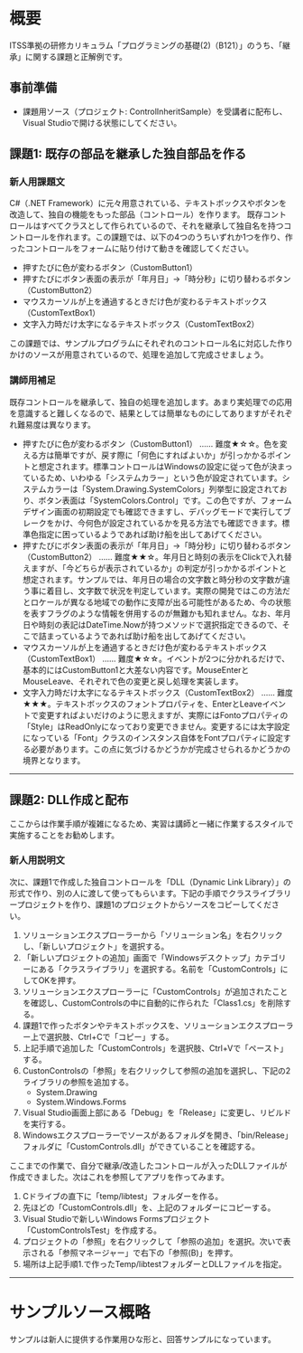 # 概要

ITSS準拠の研修カリキュラム「プログラミングの基礎(2)（B121）」のうち、「継承」に関する課題と正解例です。

## 事前準備
- 課題用ソース（プロジェクト: ControlInheritSample）を受講者に配布し、Visual Studioで開ける状態にしてください。



## 課題1: 既存の部品を継承した独自部品を作る

### 新人用課題文
C#（.NET Framework）に元々用意されている、テキストボックスやボタンを改造して、独自の機能をもった部品（コントロール）を作ります。
既存コントロールはすべてクラスとして作られているので、それを継承して独自名を持つコントロールを作れます。この課題では、以下の4つのうちいずれか1つを作り、作ったコントロールをフォームに貼り付けて動きを確認してください。

- 押すたびに色が変わるボタン（CustomButton1）
- 押すたびにボタン表面の表示が「年月日」→「時分秒」に切り替わるボタン（CustomButton2）
- マウスカーソルが上を通過するときだけ色が変わるテキストボックス（CustomTextBox1）
- 文字入力時だけ太字になるテキストボックス（CustomTextBox2）

この課題では、サンプルプログラムにそれぞれのコントロール名に対応した作りかけのソースが用意されているので、処理を追加して完成させましょう。

### 講師用補足
既存コントロールを継承して、独自の処理を追加します。あまり実処理での応用を意識すると難しくなるので、結果としては簡単なものにしてありますがそれぞれ難易度は異なります。

- 押すたびに色が変わるボタン（CustomButton1） …… 難度★☆☆。色を変える方は簡単ですが、戻す際に「何色にすればよいか」が引っかかるポイントと想定されます。標準コントロールはWindowsの設定に従って色が決まっているため、いわゆる「システムカラー」という色が設定されています。システムカラーは「System.Drawing.SystemColors」列挙型に設定されており、ボタン表面は「SystemColors.Control」です。この色ですが、フォームデザイン画面の初期設定でも確認できますし、デバッグモードで実行してブレークをかけ、今何色が設定されているかを見る方法でも確認できます。標準色指定に困っているようであれば助け船を出してあげてください。
- 押すたびにボタン表面の表示が「年月日」→「時分秒」に切り替わるボタン（CustomButton2） …… 難度★★☆。年月日と時刻の表示をClickで入れ替えますが、「今どちらが表示されているか」の判定が引っかかるポイントと想定されます。サンプルでは、年月日の場合の文字数と時分秒の文字数が違う事に着目し、文字数で状況を判定しています。実際の開発ではこの方法だとロケールが異なる地域での動作に支障が出る可能性があるため、今の状態を表すフラグのような情報を併用するのが無難かも知れません。なお、年月日や時刻の表記はDateTime.Nowが持つメソッドで選択指定できるので、そこで詰まっているようであれば助け船を出してあげてください。
- マウスカーソルが上を通過するときだけ色が変わるテキストボックス（CustomTextBox1） …… 難度★☆☆。イベントが2つに分かれるだけで、基本的にはCustomButton1と大差ない内容です。MouseEnterとMouseLeave、それぞれで色の変更と戻し処理を実装します。
- 文字入力時だけ太字になるテキストボックス（CustomTextBox2） …… 難度★★★。テキストボックスのフォントプロパティを、EnterとLeaveイベントで変更すればよいだけのように思えますが、実際にはFontoプロパティの「Style」はReadOnlyになっており変更できません。変更するには太字設定になっている「Font」クラスのインスタンス自体をFontプロパティに設定する必要があります。この点に気づけるかどうかが完成させられるかどうかの境界となります。



---
## 課題2: DLL作成と配布

ここからは作業手順が複雑になるため、実習は講師と一緒に作業するスタイルで実施することをお勧めします。

### 新人用説明文
次に、課題1で作成した独自コントロールを「DLL（Dynamic Link Library）」の形式で作り、別の人に渡して使ってもらいます。下記の手順でクラスライブラリープロジェクトを作り、課題1のプロジェクトからソースをコピーしてください。

1. ソリューションエクスプローラーから「ソリューション名」を右クリックし、「新しいプロジェクト」を選択する。
1. 「新しいプロジェクトの追加」画面で「Windowsデスクトップ」カテゴリーにある「クラスライブラリ」を選択する。名前を「CustomControls」にしてOKを押す。
1. ソリューションエクスプローラーに「CustomControls」が追加されたことを確認し、CustomControlsの中に自動的に作られた「Class1.cs」を削除する。
1. 課題1で作ったボタンやテキストボックスを、ソリューションエクスプローラー上で選択肢、Ctrl+Cで「コピー」する。
1. 上記手順で追加した「CustomControls」を選択肢、Ctrl+Vで「ペースト」する。
1. CustonControlsの「参照」を右クリックして参照の追加を選択し、下記の2ライブラリの参照を追加する。
   - System.Drawing
   - System.Windows.Forms
1. Visual Studio画面上部にある「Debug」を「Release」に変更し、リビルドを実行する。
1. Windowsエクスプローラーでソースがあるフォルダを開き、「bin/Release」フォルダに「CustomControls.dll」ができていることを確認する。

ここまでの作業で、自分で継承/改造したコントロールが入ったDLLファイルが作成できました。次はこれを参照してアプリを作ってみます。

1. Cドライブの直下に「temp/libtest」フォルダーを作る。
1. 先ほどの「CustomControls.dll」を、上記のフォルダーにコピーする。
1. Visual Studioで新しいWindows Formsプロジェクト「CustomControlsTest」を作成する。
1. プロジェクトの「参照」を右クリックして「参照の追加」を選択。次いで表示される「参照マネージャー」で右下の「参照(B)」を押す。
1. 場所は上記手順1.で作ったTemp/libtestフォルダーとDLLファイルを指定。


---
# サンプルソース概略

サンプルは新人に提供する作業用ひな形と、回答サンプルになっています。

## 
